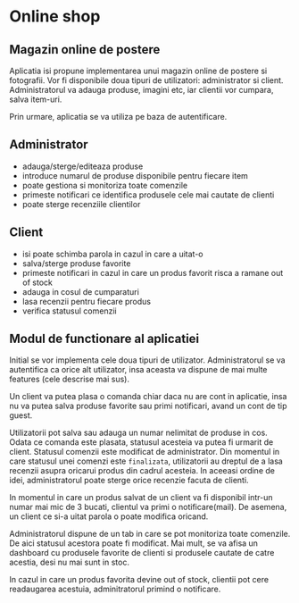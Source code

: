# Online shop
## Magazin online de postere

Aplicatia isi propune implementarea unui magazin online de postere si fotografii. Vor fi disponibile doua tipuri de utilizatori: administrator si client. Administratorul va adauga produse, imagini etc, iar clientii vor cumpara, salva item-uri.

Prin urmare, aplicatia se va utiliza pe baza de autentificare.

## Administrator

- adauga/sterge/editeaza produse
- introduce numarul de produse disponibile pentru fiecare item
- poate gestiona si monitoriza toate comenzile
- primeste notificari ce identifica produsele cele mai cautate de clienti
- poate sterge recenziile clientilor

## Client

- isi poate schimba parola in cazul in care a uitat-o
- salva/sterge produse favorite
- primeste notificari in cazul in care un produs favorit risca a ramane out of stock
- adauga in cosul de cumparaturi
- lasa recenzii pentru fiecare produs
- verifica statusul comenzii


## Modul de functionare al aplicatiei

Initial se vor implementa cele doua tipuri de utilizator. Administratorul se va autentifica ca orice alt utilizator, insa aceasta va dispune de mai multe features (cele descrise mai sus).

Un client va putea plasa o comanda chiar daca nu are cont in aplicatie, insa nu va putea salva produse favorite sau primi notificari, avand un cont de tip guest.

Utilizatorii pot salva sau adauga un numar nelimitat de produse in cos. Odata ce comanda este plasata, statusul acesteia va putea fi urmarit de client. Statusul comenzii este modificat de administrator. Din momentul in care statusul unei comenzi este `finalizata`, utilizatorii au dreptul de a lasa recenzii asupra oricarui produs din cadrul acesteia. In aceeasi ordine de idei, administratorul poate sterge orice recenzie facuta de clienti.

In momentul in care un produs salvat de un client va fi disponibil intr-un numar mai mic de 3 bucati, clientul va primi o notificare(mail). De asemena, un client ce si-a uitat parola o poate modifica oricand.

Administratorul dispune de un tab in care se pot monitoriza toate comenzile. De aici statusul acestora poate fi modificat. Mai mult, se va afisa un dashboard cu produsele favorite de clienti si produsele cautate de catre acestia, desi nu mai sunt in stoc.

In cazul in care un produs favorita devine out of stock, clientii pot cere readaugarea acestuia, adminitratorul primind o notificare.
